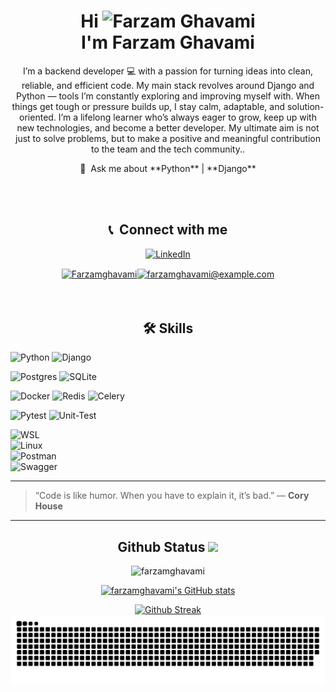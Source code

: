 <h1 align="center">Hi <img width="30px" src="https://raw.githubusercontent.com/iampavangandhi/iampavangandhi/master/gifs/Hi.gif"  alt="Farzam Ghavami"> <br> I'm Farzam Ghavami</h1>



<p align="center">I’m a backend developer 💻 with a passion for turning ideas into clean, reliable, and efficient code. My main stack revolves around Django and Python — tools I’m constantly exploring and improving myself with. When things get tough or pressure builds up, I stay calm, adaptable, and solution-oriented. I’m a lifelong learner who’s always eager to grow, keep up with new technologies, and become a better developer. My ultimate aim is not just to solve problems, but to make a positive and meaningful contribution to the team and the tech community..</p>

<p align="center">💬  &nbsp;Ask me about **Python** | **Django** <br></p>  
<br><br>
<h2 align="center">📞 &nbsp;Connect with me</h2>

<div align="center">
<p align="center"><a href="https://www.linkedin.com/in/farzamghavami"><img src="https://img.shields.io/badge/LinkedIn--_.svg?style=social&logo=linkedin" alt="LinkedIn"></a></p>
<a href="https://t.me/Farzamghavami" target="blank"><img align="center" src="https://upload.wikimedia.org/wikipedia/commons/8/82/Telegram_logo.svg" alt="Farzamghavami" height="30" width="40" /><a href="mailto:farzamghavami@example.com" target="blank"><img align="center" src="https://www.svgrepo.com/show/349378/gmail.svg" alt="farzamghavami@example.com" height="30" width="40" /></a>
</div>  
<br><br>

<h2 align="center">🛠 Skills</h2>

![Python](https://img.shields.io/badge/python-3670A0?style=for-the-badge&logo=python&logoColor=ffdd54)
![Django](https://img.shields.io/badge/Django-092E20?style=for-the-badge&logo=django&logoColor=white)

![Postgres](https://img.shields.io/badge/Postgres-4169E1?style=for-the-badge&logo=Postgres&logoColor=white)
![SQLite](https://img.shields.io/badge/SQLite-003B57?style=for-the-badge&logo=SQLite&logoColor=white)

![Docker](https://img.shields.io/badge/Docker-2496ED?style=for-the-badge&logo=docker&logoColor=white)
![Redis](https://img.shields.io/badge/Redis-d93327?style=for-the-badge&logo=Redis&logoColor=white)
![Celery](https://img.shields.io/badge/Celery-378A65?style=for-the-badge&logo=Celery)

![Pytest](https://img.shields.io/badge/Pytest-3776AB?style=for-the-badge&logo=python&logoColor=white)
![Unit-Test](https://img.shields.io/badge/Unit_Test-000000?style=for-the-badge) 


![WSL](https://img.shields.io/badge/WSL-0E0E0E?style=flat-square)   
![Linux](https://img.shields.io/badge/Linux-FCC624?style=flat-square&logo=Linux&logoColor=black)   
![Postman](https://img.shields.io/badge/Postman-FF6C37?style=flat-square&logo=Postman&logoColor=white)   
![Swagger](https://img.shields.io/badge/Swagger-85EA2D?style=flat-square&logo=Swagger&logoColor=black)    

---

> “Code is like humor. When you have to explain it, it’s bad.” — **Cory House**

---

<h2 align="center">Github Status <img src="https://media.giphy.com/media/iY8CRBdQXODJSCERIr/giphy.gif" width="30px"></h2>

<p align="center"><img src="https://komarev.com/ghpvc/?username=farzamghavami&label=Profile%20views&color=0e75b6&style=flat" alt="farzamghavami" /> </p>

<div align="center">
        <p align="center"><a href="https://github.com/farzamghavami"><img src="https://github-readme-stats.vercel.app/api?username=farzamghavami&show_icons=false&theme=synthwave" alt="farzamghavami's GitHub stats" /></a> </p>
 <a href="http://www.github.com/farzamghavami">
<img src="https://github-readme-streak-stats.herokuapp.com/?user=farzamghavami&theme=default" alt="Github Streak"/></a>
</div>

<picture>
  <source media="(prefers-color-scheme: dark)" srcset="https://raw.githubusercontent.com/platane/platane/output/github-contribution-grid-snake-dark.svg">
  <source media="(prefers-color-scheme: light)" srcset="https://raw.githubusercontent.com/platane/platane/output/github-contribution-grid-snake.svg">
  <img alt="github contribution grid snake animation" src="https://raw.githubusercontent.com/platane/platane/output/github-contribution-grid-snake.svg">
</picture>
